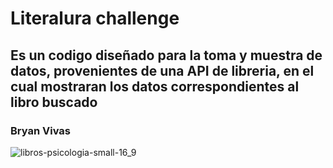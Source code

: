 # Literalura challenge
## Es un codigo diseñado para la toma y muestra de datos, provenientes de una API de libreria, en el cual mostraran los datos correspondientes al libro buscado
### Bryan Vivas

 
![libros-psicologia-small-16_9](https://github.com/Warsongx/literatura/assets/156738192/6eac5100-41b2-4960-b86a-f03179b28618)
